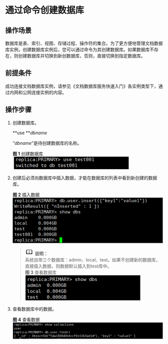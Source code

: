 # 通过命令创建数据库<a name="dds_03_0072"></a>

## 操作场景<a name="section6515110014278"></a>

数据库是表、索引、视图、存储过程、操作符的集合。为了更方便地管理文档数据库实例，创建数据库实例后，您可以通过命令为其创建数据库。如果数据库不存在，则创建数据库并切换到新创数据库，否则，直接切换到指定数据库。

## 前提条件<a name="section42310965142628"></a>

成功连接文档数据库实例，请参见《文档数据库服务快速入门》各实例类型下，通过内网和公网连接实例的内容。

## 操作步骤<a name="section470710411329"></a>

1.  创建数据库。

    **use **_dbname_

    “_dbname_”是待创建数据库的名称。

    **图 1**  创建数据库<a name="fig858013712472"></a>  
    ![](figures/创建数据库.png "创建数据库")

2.  创建后必须向数据库中插入数据，才能在数据库的列表中看到新创建的数据库。

    **图 2**  插入数据<a name="fig2081116330489"></a>  
    ![](figures/插入数据.png "插入数据")

    >![](public_sys-resources/icon-note.gif) **说明：**   
    >系统自带三个数据库：admin、local、test。如果不创建新的数据库，直接插入数据，则数据默认插入到test库中。  
    >**图 3**  查看数据库<a name="fig1090361516573"></a>    
    >![](figures/查看数据库.png "查看数据库")  

3.  查看数据库中的数据。

    **图 4**  查看数据<a name="fig1463851617539"></a>  
    ![](figures/查看数据.png "查看数据")


